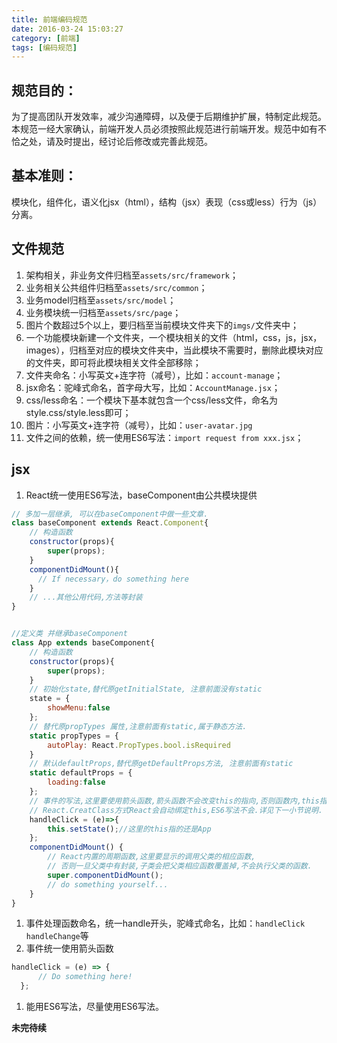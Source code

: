 ```yaml
---
title: 前端编码规范
date: 2016-03-24 15:03:27
category: [前端]
tags: [编码规范]
---
```


## 规范目的：
为了提高团队开发效率，减少沟通障碍，以及便于后期维护扩展，特制定此规范。本规范一经大家确认，前端开发人员必须按照此规范进行前端开发。规范中如有不恰之处，请及时提出，经讨论后修改或完善此规范。

## 基本准则：
模块化，组件化，语义化jsx（html），结构（jsx）表现（css或less）行为（js）分离。

## 文件规范
1. 架构相关，非业务文件归档至`assets/src/framework`；
1. 业务相关公共组件归档至`assets/src/common`；
1. 业务model归档至`assets/src/model`；
1. 业务模块统一归档至`assets/src/page`；
1. 图片个数超过5个以上，要归档至当前模块文件夹下的`imgs/`文件夹中；
1. 一个功能模块新建一个文件夹，一个模块相关的文件（html，css，js，jsx，images），归档至对应的模块文件夹中，当此模块不需要时，删除此模块对应的文件夹，即可将此模块相关文件全部移除；
1. 文件夹命名：小写英文+连字符（减号），比如：`account-manage`；
1. jsx命名：驼峰式命名，首字母大写，比如：`AccountManage.jsx`；
1. css/less命名：一个模块下基本就包含一个css/less文件，命名为style.css/style.less即可；
1. 图片：小写英文+连字符（减号），比如：`user-avatar.jpg`
1. 文件之间的依赖，统一使用ES6写法：`import request from xxx.jsx`；

## jsx
1. React统一使用ES6写法，baseComponent由公共模块提供
  ```javascript
  // 多加一层继承, 可以在baseComponent中做一些文章.
  class baseComponent extends React.Component{
      // 构造函数
      constructor(props){
          super(props);
      }
      componentDidMount(){
        // If necessary，do something here
      }
      // ...其他公用代码,方法等封装
  }
  ```
  ``` javascript

  //定义类 并继承baseComponent
  class App extends baseComponent{
      // 构造函数
      constructor(props){
          super(props);
      }
      // 初始化state,替代原getInitialState, 注意前面没有static
      state = {
          showMenu:false
      };
      // 替代原propTypes 属性,注意前面有static,属于静态方法.
      static propTypes = {
          autoPlay: React.PropTypes.bool.isRequired
      }
      // 默认defaultProps,替代原getDefaultProps方法, 注意前面有static
      static defaultProps = {
          loading:false
      };
      // 事件的写法,这里要使用箭头函数,箭头函数不会改变this的指向,否则函数内,this指的就不是当前对象了
      // React.CreatClass方式React会自动绑定this,ES6写法不会.详见下一小节说明.
      handleClick = (e)=>{
          this.setState();//这里的this指的还是App
      };
      componentDidMount() {
          // React内置的周期函数,这里要显示的调用父类的相应函数,
          // 否则一旦父类中有封装,子类会把父类相应函数覆盖掉,不会执行父类的函数.
          super.componentDidMount();
          // do something yourself...
      }
  }
  ```
1. 事件处理函数命名，统一handle开头，驼峰式命名，比如：`handleClick` `handleChange`等
1. 事件统一使用箭头函数
  ```javascript
  handleClick = (e) => {
        // Do something here!
    };
  ```
1. 能用ES6写法，尽量使用ES6写法。

**未完待续**
